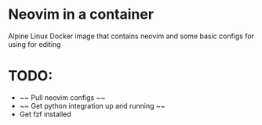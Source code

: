 # Neovim in a container
Alpine Linux Docker image that contains neovim and some basic configs for using for editing

# TODO:

* ~~ Pull neovim configs ~~
* ~~ Get python integration up and running ~~
* Get fzf installed


